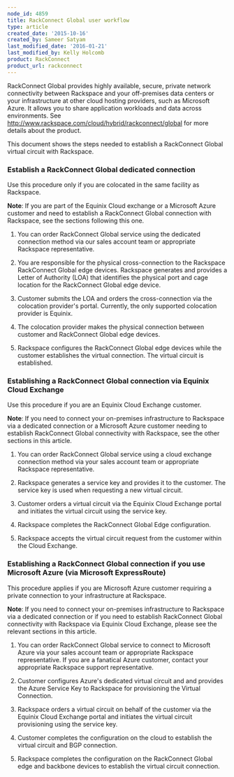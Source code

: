 ```yaml
---
node_id: 4859
title: RackConnect Global user workflow
type: article
created_date: '2015-10-16'
created_by: Sameer Satyam
last_modified_date: '2016-01-21'
last_modified_by: Kelly Holcomb
product: RackConnect
product_url: rackconnect
---
```


RackConnect Global provides highly available, secure, private network
connectivity between Rackspace and your off-premises data centers or
your infrastructure at other cloud hosting providers, such as Microsoft
Azure. It allows you to share application workloads and data across
environments. See
<http://www.rackspace.com/cloud/hybrid/rackconnect/global> for more
details about the product.

This document shows the steps needed to establish a RackConnect Global
virtual circuit with Rackspace.

### Establish a RackConnect Global dedicated connection

Use this procedure only if you are colocated in the same facility as
Rackspace.

**Note**: If you are part of the Equinix Cloud exchange or a Microsoft
Azure customer and need to establish a RackConnect Global connection
with Rackspace, see the sections following this one.

1.  You can order RackConnect Global service using the dedicated
    connection method via our sales account team or appropriate
    Rackspace representative.

2.  You are responsible for the physical cross-connection to the Rackspace
    RackConnect Global edge devices. Rackspace generates and provides a Letter of
    Authority (LOA) that identifies the physical port and cage location
    for the RackConnect Global edge device.

3.  Customer submits the LOA and orders the cross-connection via the
    colocation provider's portal. Currently, the only supported
    colocation provider is Equinix.

4.  The colocation provider makes the physical connection between
    customer and RackConnect Global edge devices.

5.  Rackspace configures the RackConnect Global edge devices while
    the customer establishes the virtual connection.
    The virtual circuit is established.


### Establishing a RackConnect Global connection via Equinix Cloud Exchange

Use this procedure if you are an Equinix Cloud Exchange customer.

**Note**: If you need to connect your on-premises infrastructure to
Rackspace via a dedicated connection or a Microsoft
Azure customer needing to establish RackConnect Global connectivity with
Rackspace, see the other sections in this article.

1.  You can order RackConnect Global service using a cloud exchange connection method via your sales account team or appropriate Rackspace representative.

2.  Rackspace generates a service key and provides it to the customer. The service key is used when requesting a new virtual circuit.

3.  Customer orders a virtual circuit via the Equinix Cloud Exchange portal and initiates the virtual circuit using the service key.

4.  Rackspace completes the RackConnect Global Edge configuration.

5.  Rackspace accepts the virtual circuit request from the customer within the Cloud Exchange.

### Establishing a RackConnect Global connection if you use Microsoft Azure (via Microsoft ExpressRoute)

This procedure applies if you are Microsoft Azure customer requiring a
private connection to your infrastructure at Rackspace.

**Note**: If you need to connect your on-premises infrastructure to
Rackspace via a dedicated connection or if you need to establish
RackConnect Global connectivity with Rackspace via Equinix Cloud
Exchange, please see the relevant sections in this article.

1.  You can order RackConnect Global service to connect to Microsoft Azure
    via your sales account team or appropriate Rackspace representative.
    If you are a fanatical Azure customer, contact your
    appropriate Rackspace support representative.

2.  Customer configures Azure's dedicated virtual circuit and and provides the Azure Service Key to Rackspace for provisioning the Virtual Connection.

3.  Rackspace orders a virtual circuit on behalf of the customer via the Equinix Cloud Exchange portal and initiates the virtual circuit provisioning using the service key.

4.  Customer completes the configuration on the cloud to establish the virtual circuit and BGP connection.

5. Rackspace completes the configuration on the RackConnect Global edge and backbone devices to establish the virtual circuit connection.
